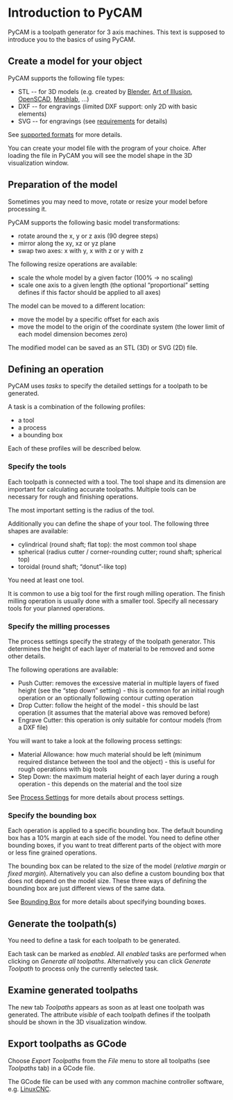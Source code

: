 Introduction to PyCAM
=====================

PyCAM is a toolpath generator for 3 axis machines. This text is supposed
to introduce you to the basics of using PyCAM.

Create a model for your object
------------------------------

PyCAM supports the following file types:

-   STL -- for 3D models (e.g. created by
    [Blender](http://www.blender.org/), [Art of
    Illusion](http://www.artofillusion.org/),
    [OpenSCAD](http://openscad.org/),
    [Meshlab](http://meshlab.sourceforge.net/), ...)
-   DXF -- for engravings (limited DXF support: only 2D with basic
    elements)
-   SVG -- for engravings (see
    [requirements](requirements#Optional_external_programs)
    for details)

See [supported formats](supported-formats.md) for more details.

You can create your model file with the program of your choice. After
loading the file in PyCAM you will see the model shape in the 3D
visualization window.

Preparation of the model
------------------------

Sometimes you may need to move, rotate or resize your model before
processing it.

PyCAM supports the following basic model transformations:

-   rotate around the x, y or z axis (90 degree steps)
-   mirror along the xy, xz or yz plane
-   swap two axes: x with y, x with z or y with z

The following resize operations are available:

-   scale the whole model by a given factor (100% -&gt; no scaling)
-   scale one axis to a given length (the optional “proportional”
    setting defines if this factor should be applied to all axes)

The model can be moved to a different location:

-   move the model by a specific offset for each axis
-   move the model to the origin of the coordinate system (the lower
    limit of each model dimension becomes zero)

The modified model can be saved as an STL (3D) or SVG (2D) file.

Defining an operation
---------------------

PyCAM uses *tasks* to specify the detailed settings for a toolpath to be
generated.

A task is a combination of the following profiles:

-   a tool
-   a process
-   a bounding box

Each of these profiles will be described below.

### Specify the tools

Each toolpath is connected with a tool. The tool shape and its dimension
are important for calculating accurate toolpaths. Multiple tools can be
necessary for rough and finishing operations.

The most important setting is the radius of the tool.

Additionally you can define the shape of your tool. The following three
shapes are available:

-   cylindrical (round shaft; flat top): the most common tool shape
-   spherical (radius cutter / corner-rounding cutter; round shaft;
    spherical top)
-   toroidal (round shaft; “donut”-like top)

You need at least one tool.

It is common to use a big tool for the first rough milling operation.
The finish milling operation is usually done with a smaller tool.
Specify all necessary tools for your planned operations.


### Specify the milling processes

The process settings specify the strategy of the toolpath generator.
This determines the height of each layer of material to be removed and
some other details.

The following operations are available:

-   Push Cutter: removes the excessive material in multiple layers of
    fixed height (see the “step down” setting) - this is common for an
    initial rough operation or an optionally following contour cutting
    operation
-   Drop Cutter: follow the height of the model - this should be last
    operation (it assumes that the material above was removed before)
-   Engrave Cutter: this operation is only suitable for contour models
    (from a DXF file)

You will want to take a look at the following process settings:

-   Material Allowance: how much material should be left (minimum
    required distance between the tool and the object) - this is useful
    for rough operations with big tools
-   Step Down: the maximum material height of each layer during a rough
    operation - this depends on the material and the tool size

See [Process Settings](process-settings.md) for more details about
process settings.

### Specify the bounding box

Each operation is applied to a specific bounding box. The default
bounding box has a 10% margin at each side of the model. You need to
define other bounding boxes, if you want to treat different parts of the
object with more or less fine grained operations.

The bounding box can be related to the size of the model (*relative
margin* or *fixed margin*). Alternatively you can also define a custom
bounding box that does not depend on the model size. These three ways of
defining the bounding box are just different views of the same data.

See [Bounding Box](bounding-box.md) for more details about
specifying bounding boxes.

Generate the toolpath(s)
------------------------

You need to define a task for each toolpath to be generated.

Each task can be marked as *enabled*. All *enabled* tasks are performed
when clicking on *Generate all toolpaths*. Alternatively you can
click *Generate Toolpath* to process only the currently selected
task.


Examine generated toolpaths
---------------------------

The new tab *Toolpaths* appears as soon as at least one toolpath was
generated. The attribute *visible* of each toolpath defines if the
toolpath should be shown in the 3D visualization window.

Export toolpaths as GCode
-------------------------

Choose *Export Toolpaths* from the *File* menu to store all toolpaths
(see *Toolpaths* tab) in a GCode file.

The GCode file can be used with any common machine controller software,
e.g. [LinuxCNC](http://www.linuxcnc.org/).

